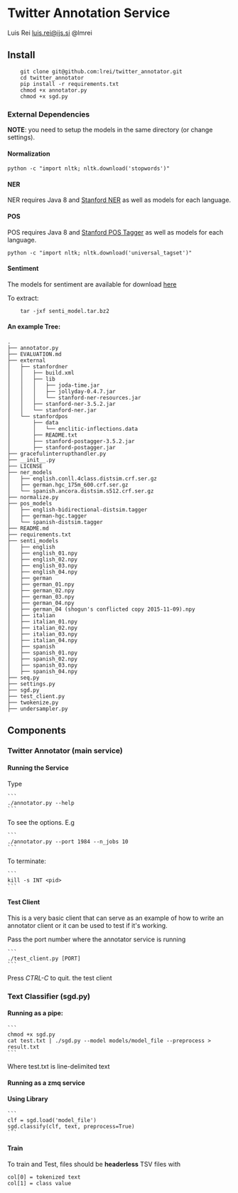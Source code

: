 # Twitter Annotation Service

Luis Rei <luis.rei@ijs.si> @lmrei


## Install

```
    git clone git@github.com:lrei/twitter_annotator.git
    cd twitter_annotator
    pip install -r requirements.txt
    chmod +x annotator.py
    chmod +x sgd.py
```

### External Dependencies
**NOTE**: you need to setup the models in the same directory (or change
settings).

#### Normalization

```
python -c "import nltk; nltk.download('stopwords')"
```

#### NER
NER requires Java 8 and [Stanford NER](http://nlp.stanford.edu/software/CRF-NER.shtml)
as well as models for each language.


#### POS
POS requires Java 8 and [Stanford POS Tagger](http://nlp.stanford.edu/software/tagger.shtml)
as well as models for each language.

```
python -c "import nltk; nltk.download('universal_tagset')"
```

#### Sentiment
The models for sentiment are available for download [here](https://mega.nz/#!6hMSXTYK!MXPDDiD0f9mNvZzwAtgFBWKeFh-oIfhKD5_Q4RLpoNg)

To extract:
```
    tar -jxf senti_model.tar.bz2
```

#### An example Tree:
```
.
├── annotator.py
├── EVALUATION.md
├── external
│   ├── stanfordner
│   │   ├── build.xml
│   │   ├── lib
│   │   │   ├── joda-time.jar
│   │   │   ├── jollyday-0.4.7.jar
│   │   │   └── stanford-ner-resources.jar
│   │   ├── stanford-ner-3.5.2.jar
│   │   └── stanford-ner.jar
│   └── stanfordpos
│       ├── data
│       │   └── enclitic-inflections.data
│       ├── README.txt
│       ├── stanford-postagger-3.5.2.jar
│       ├── stanford-postagger.jar
├── gracefulinterrupthandler.py
├── __init__.py
├── LICENSE
├── ner_models
│   ├── english.conll.4class.distsim.crf.ser.gz
│   ├── german.hgc_175m_600.crf.ser.gz
│   └── spanish.ancora.distsim.s512.crf.ser.gz
├── normalize.py
├── pos_models
│   ├── english-bidirectional-distsim.tagger
│   ├── german-hgc.tagger
│   └── spanish-distsim.tagger
├── README.md
├── requirements.txt
├── senti_models
│   ├── english
│   ├── english_01.npy
│   ├── english_02.npy
│   ├── english_03.npy
│   ├── english_04.npy
│   ├── german
│   ├── german_01.npy
│   ├── german_02.npy
│   ├── german_03.npy
│   ├── german_04.npy
│   ├── german_04 (shogun's conflicted copy 2015-11-09).npy
│   ├── italian
│   ├── italian_01.npy
│   ├── italian_02.npy
│   ├── italian_03.npy
│   ├── italian_04.npy
│   ├── spanish
│   ├── spanish_01.npy
│   ├── spanish_02.npy
│   ├── spanish_03.npy
│   ├── spanish_04.npy
├── seq.py
├── settings.py
├── sgd.py
├── test_client.py
├── twokenize.py
├── undersampler.py
```

## Components
### Twitter Annotator (main service)

#### Running the Service
Type

    ```
    ./annotator.py --help
    ```

To see the options. E.g

    ```
    ./annotator.py --port 1984 --n_jobs 10
    ```

To terminate:

    ```
    kill -s INT <pid>
    ```


#### Test Client
This is a very basic client that can serve as an example of how to write an
annotator client or it can be used to test if it's working.

Pass the port number where the annotator service is running

    ```
    ./test_client.py [PORT]
    ```

Press *CTRL-C* to quit. the test client


### Text Classifier (sgd.py)

#### Running as a pipe:
    
    ```
    chmod +x sgd.py
    cat test.txt | ./sgd.py --model models/model_file --preprocess > result.txt
    ```

Where test.txt is line-delimited text

#### Running as a zmq service

#### Using Library

    ```
    clf = sgd.load('model_file')
    sgd.classify(clf, text, preprocess=True)
    ```

#### Train
To train and Test, files should be **headerless** TSV files with 

    col[0] = tokenized text
    col[1] = class value

